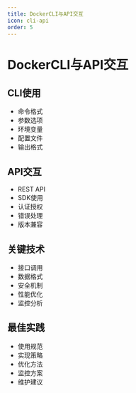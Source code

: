 ```yaml
---
title: DockerCLI与API交互
icon: cli-api
order: 5
---
```


# DockerCLI与API交互

## CLI使用
- 命令格式
- 参数选项
- 环境变量
- 配置文件
- 输出格式

## API交互
- REST API
- SDK使用
- 认证授权
- 错误处理
- 版本兼容

## 关键技术
- 接口调用
- 数据格式
- 安全机制
- 性能优化
- 监控分析

## 最佳实践
- 使用规范
- 实现策略
- 优化方法
- 监控方案
- 维护建议
